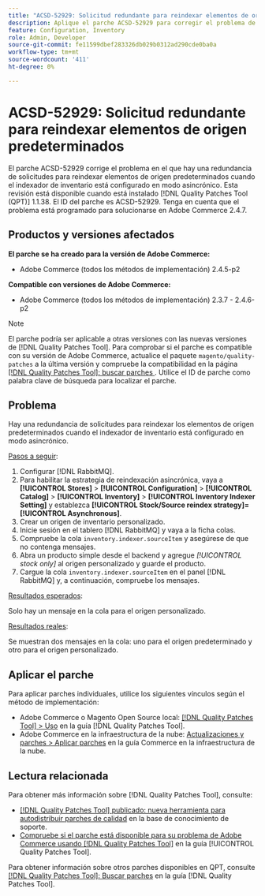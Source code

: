```yaml
---
title: "ACSD-52929: Solicitud redundante para reindexar elementos de origen predeterminados"
description: Aplique el parche ACSD-52929 para corregir el problema de Adobe Commerce en el que hay una solicitud redundante para reindexar los elementos de origen predeterminados cuando el indexador de inventario está configurado en modo asincrónico.
feature: Configuration, Inventory
role: Admin, Developer
source-git-commit: fe11599dbef283326db029b0312ad290cde0ba0a
workflow-type: tm+mt
source-wordcount: '411'
ht-degree: 0%

---
```


# ACSD-52929: Solicitud redundante para reindexar elementos de origen predeterminados

El parche ACSD-52929 corrige el problema en el que hay una redundancia de solicitudes para reindexar elementos de origen predeterminados cuando el indexador de inventario está configurado en modo asincrónico. Esta revisión está disponible cuando está instalado [!DNL Quality Patches Tool (QPT)] 1.1.38. El ID del parche es ACSD-52929. Tenga en cuenta que el problema está programado para solucionarse en Adobe Commerce 2.4.7.

## Productos y versiones afectados

**El parche se ha creado para la versión de Adobe Commerce:**

* Adobe Commerce (todos los métodos de implementación) 2.4.5-p2

**Compatible con versiones de Adobe Commerce:**

* Adobe Commerce (todos los métodos de implementación) 2.3.7 - 2.4.6-p2

>[!NOTE]
>
>El parche podría ser aplicable a otras versiones con las nuevas versiones de [!DNL Quality Patches Tool]. Para comprobar si el parche es compatible con su versión de Adobe Commerce, actualice el paquete `magento/quality-patches` a la última versión y compruebe la compatibilidad en la página [[!DNL Quality Patches Tool]: buscar parches ](https://experienceleague.adobe.com/tools/commerce-quality-patches/index.html?lang=es). Utilice el ID de parche como palabra clave de búsqueda para localizar el parche.

## Problema

Hay una redundancia de solicitudes para reindexar los elementos de origen predeterminados cuando el indexador de inventario está configurado en modo asincrónico.

<u>Pasos a seguir</u>:

1. Configurar [!DNL RabbitMQ].
1. Para habilitar la estrategia de reindexación asincrónica, vaya a **[!UICONTROL Stores]** > **[!UICONTROL Configuration]** > **[!UICONTROL Catalog]** > **[!UICONTROL Inventory]** > **[!UICONTROL Inventory Indexer Setting]** y establezca **[!UICONTROL Stock/Source reindex strategy]=[!UICONTROL Asynchronous]**.
1. Crear un origen de inventario personalizado.
1. Inicie sesión en el tablero [!DNL RabbitMQ] y vaya a la ficha colas.
1. Compruebe la cola `inventory.indexer.sourceItem` y asegúrese de que no contenga mensajes.
1. Abra un producto simple desde el backend y agregue *[!UICONTROL stock only]* al origen personalizado y guarde el producto.
1. Cargue la cola `inventory.indexer.sourceItem` en el panel [!DNL RabbitMQ] y, a continuación, compruebe los mensajes.

<u>Resultados esperados</u>:

Solo hay un mensaje en la cola para el origen personalizado.

<u>Resultados reales</u>:

Se muestran dos mensajes en la cola: uno para el origen predeterminado y otro para el origen personalizado.

## Aplicar el parche

Para aplicar parches individuales, utilice los siguientes vínculos según el método de implementación:

* Adobe Commerce o Magento Open Source local: [[!DNL Quality Patches Tool] > Uso](/help/tools/quality-patches-tool/usage.md) en la guía [!DNL Quality Patches Tool].
* Adobe Commerce en la infraestructura de la nube: [Actualizaciones y parches > Aplicar parches](https://experienceleague.adobe.com/docs/commerce-cloud-service/user-guide/develop/upgrade/apply-patches.html?lang=es) en la guía Commerce en la infraestructura de la nube.

## Lectura relacionada

Para obtener más información sobre [!DNL Quality Patches Tool], consulte:

* [[!DNL Quality Patches Tool] publicado: nueva herramienta para autodistribuir parches de calidad](https://experienceleague.adobe.com/es/docs/commerce-knowledge-base/kb/announcements/commerce-announcements/magento-quality-patches-released-new-tool-to-self-serve-quality-patches) en la base de conocimiento de soporte.
* [Compruebe si el parche está disponible para su problema de Adobe Commerce usando [!DNL Quality Patches Tool]](/help/tools/quality-patches-tool/patches-available-in-qpt/check-patch-for-magento-issue-with-magento-quality-patches.md) en la guía [!UICONTROL Quality Patches Tool].


Para obtener información sobre otros parches disponibles en QPT, consulte [[!DNL Quality Patches Tool]: Buscar parches](https://experienceleague.adobe.com/tools/commerce-quality-patches/index.html?lang=es) en la guía [!DNL Quality Patches Tool].
